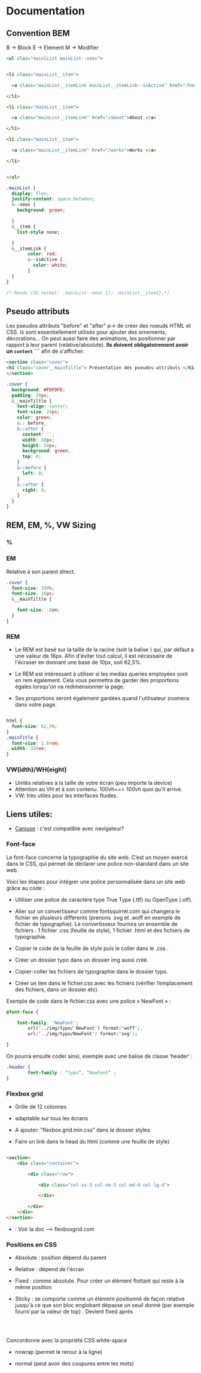 ﻿# Documentation

## Convention BEM
B -> Block
E -> Element
M -> Modifier

```html
<ul clas="mainlList mainList--xmas">


<li class="mainList__item">

  <a class="mainList__itemLink mainList__itemLink--isActive" href="/home">Home </a>

</li>

<li class="mainList__item">

  <a class="mainList__itemLink" href="/about">About </a>

</li>

<li class="mainList__item">

  <a class="mainList__itemLink" href="/works">Works </a>

</li>


</ul>
```
<!--SCSS-->
```css
.mainList {
  display: flex;
  justify-content: space-between;
  &--xmas {
    background: green;

  }
  &__item {
    list-style none;

  }
  &__itemLink {
        color: red;
        &--isActive {
          color: white;
        }
  }
}

/* Rendu CSS normal: .mainList--xmas {}; .mainList__item{};*/

```
## Pseudo attributs

Les pseudos attributs "before" et "after" p-> de créer des noeuds HTML et CSS. Is sont essentiellement utilisés pour ajouter des ornements, décorations... On peut aussi faire des animations, les positionner par rapport à leur parent (relative/absolute). **Ils doivent obligatoirement avoir un `content` ```**
afin de s'afficher.

```HTML
<section class="cover">
<h1 class="cover__mainTiltle"> Présentation des pseudos-attributs </h1>
</section>
```

```css
.cover {
  background: #FDFDFD;
  padding: 20px;
  &__mainTiltle {
    text-align: center;
    font-size: 24px;
    color: green;
    &:: before,
    &::after {
      content: '';
      width: 50px;
      height: 50px;
      background: green;
      top: 0;
    }
    &::before {
      left: 0;
    }
    &::after {
      right: 0;
    }
  }
}

```

## REM, EM, %, VW Sizing

### %

### EM
Relative à son parent direct.

```CSS
.cover {
  font-size: 100%;
  font-size: 16px;
  &__mainTiltle {

    font-size: .8em;
  }
}
```

### REM

* Le REM est basé sur la taille de la racine (soit la balise <html>) qui, par défaut a une valeur de 16px. Afin d'éviter tout calcul, il est nécessaire de l'écraser en donnant une base de 10px, soit 62,5%.

* Le REM est intéressant à utiliser si les medias queries employées sont en rem également. Cela vous permettra de garder des proportions égales lorsqu'on va redimensionner la page.

* Ses proportions seront également gardées quand l'utilisateur zoomera dans votre page.


```css

html {
  font-size: 62,5%;
}
.mainTitle {
  font-size: 1.6rem;
  width: 32rem;
}

```

### VW(idth)/WH(eight)

* Unités relatives à la taille de votre écran (peu importe la device)
* Attention au VH et à son contenu. 100vh=== 100vh quoi qu'il arrive.
* VW: très utiles pour les interfaces fluides.

## Liens utiles:
* [Caniuse](http://caniuse.com)  : c'est compatible avec navigateur?


### Font-face
Le font-face concerne la typographie du site web. C’est un moyen exercé dans le CSS, qui permet de déclarer une police non-standard dans un site web.

Voici les étapes pour intégrer une police personnalisée dans un site web grâce au code :

* Utiliser une police de caractère type True Type (.ttf) ou OpenType (.otf).

* Aller sur un convertisseur comme fontsquirrel.com qui changera le fichier en plusieurs différents (prenons .svg et .woff en exemple de fichier de typographie). Le convertisseur fournira un ensemble de fichiers : 1 fichier .css (feuille de style), 1 fichier .html et des fichiers de typographie.

* Copier le code de la feuille de style puis le coller dans le .css .

* Créer un dossier typo dans un dossier img aussi créé.

* Copier-coller les fichiers de typographie dans le dossier typo.

* Créer un lien dans le fichier.css avec les fichiers (vérifier l’emplacement des fichiers, dans un dossier etc).


Exemple de code dans le fichier.css avec une police « NewFont » :
```css
@font-face {

	font-family: 'NewFont';
        url('../img/typo/ NewFont') format('woff'),
        url('../img/typo/NewFont') format('svg');

}
```
On pourra ensuite coder ainsi, exemple avec une balise de classe ‘header‘ :

```css
.header {
        font-family : ‘typo’, ‘NewFont’ ;
}

```

### Flexbox grid

* Grille de 12 colonnes

* adaptable sur tous les écrans

* A ajouter: "flexbox.grid.min.css" dans le dossier styles

* Faire un link dans le head du html (comme une feuille de style)

```HTML

<section>
	<div class="container">

		<div class="row">

			<div class="col-xs-3 col-sm-3 col-md-4 col-lg-4">

			</div>

		</div>
	</div>
</section>
```

+ : Voir la doc --> flexboxgrid.com

### Positions en CSS

 * Absolute : position dépend du parent

 * Relative : dépend de l'écran

 * Fixed : comme absolute.  Pour créer un élément flottant qui reste à la même position

 * Sticky : se comporte comme un élément positionné de façon relative jusqu'à ce que son bloc englobant dépasse un seuil donné (par exemple fourni par la valeur de top) . Devient fixed après

### <wbr>

Concordonne avec la propriété CSS white-space

* nowrap (permet le rerour à la ligne)

* normal (peut avoir des coupures entre les mots)

